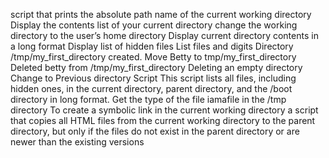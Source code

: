 script that prints the absolute path name of the current working directory
Display the contents list of your current directory
change the working directory to the user’s home directory
Display current directory contents in a long format
Display list of hidden files
List files and digits
Directory /tmp/my_first_directory created.
Move Betty to tmp/my_first_directory
Deleted betty from /tmp/my_first_directory
Deleting an empty directory
Change to Previous directory Script
This script lists all files, including hidden ones, in the current directory, parent directory, and the /boot directory in long format.
Get the type of the file iamafile in the /tmp directory
To create a symbolic link in the current working directory
a script that copies all HTML files from the current working directory to the parent directory, but only if the files do not exist in the parent directory or are newer than the existing versions
